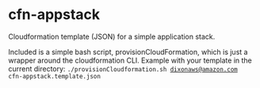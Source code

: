 # cfn-appstack
Cloudformation template (JSON) for a simple application stack.

Included is a simple bash script, provisionCloudFormation, which is just a wrapper around the cloudformation CLI.
Example with your template in the current directory:
<code>./provisionCloudformation.sh dixonaws@amazon.com cfn-appstack.template.json</code>
